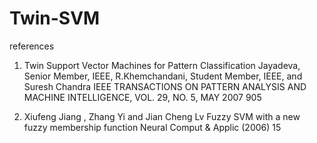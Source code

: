 # Twin-SVM
references

1) 	Twin Support Vector Machines for Pattern Classification
	Jayadeva, Senior Member, IEEE, R.Khemchandani, Student Member, IEEE, and Suresh Chandra
	IEEE TRANSACTIONS ON PATTERN ANALYSIS AND MACHINE INTELLIGENCE,
	VOL. 29, NO. 5, MAY 2007 905

2) 	Xiufeng Jiang , Zhang Yi and Jian Cheng Lv
	Fuzzy SVM with a new fuzzy membership function
	Neural Comput & Applic (2006) 15
